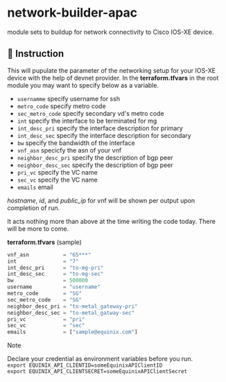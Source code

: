 # network-builder-apac
module sets to buildup for network connectivity to Cisco IOS-XE device.

## :watermelon: Instruction

This will pupulate the parameter of the networking setup for your IOS-XE device with the help of devnet provider. In the **terraform.tfvars** in the root module you may want to specify below as a variable.

- `usernamme` specify username for ssh
- `metro_code` specify metro code
- `sec_metro_code` specify secondary vd's metro code
- `int` specify the interface to be terminated for mg
- `int_desc_pri` specify the interface description for primary
- `int_desc_sec` specify the interface description for secondary
- `bw` specify the bandwidth of the interface
- `vnf_asn` specicfy the asn of your vnf
- `neighbor_desc_pri` specify the description of bgp peer
- `neighbor_desc_sec` specify the description of bgp peer
- `pri_vc` specify the VC name
- `sec_vc` specify the VC name
- `emails` email


*hostname*, *id*, and *public_ip* for vnf will be shown per output upon completion of run.

It acts nothing more than above at the time writing the code today.   There will be more to come.

**terraform.tfvars** (sample)
```terraform
vnf_asn           = "65***"
int               = "7"
int_desc_pri      = "to-mg-pri"
int_desc_sec      = "to-mg-sec"
bw                = 500000
username          = "username"
metro_code        = "SG"
sec_metro_code    = "SG"
neighbor_desc_pri = "to-metal_gateway-pri"
neighbor_desc_sec = "to-metal_gatway-sec"
pri_vc            = "pri"
sec_vc            = "sec"
emails            = ["sample@equinix.com"]
```  


>[!note]
>Declare your credential as environment variables before you run.  
>`export EQUINIX_API_CLIENTID=someEquinixAPIClientID`  
>`export EQUINIX_API_CLIENTSECRET=someEquinixAPIClientSecret`  
